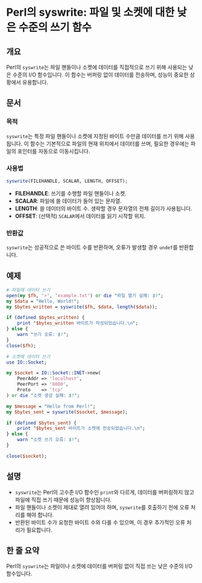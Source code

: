 <!--
Meta Description: # Perl의 syswrite: 파일 및 소켓에 대한 낮은 수준의 쓰기 함수 ## 개요 Perl의 `syswrite`는 파일 핸들이나 소켓에 데이터를 직접적으로 쓰기 위해 사용되는 낮은 수준의 I/O 함수입니다. 이 함수는 버퍼링 없이 데이터를 전송하며, 성능이 중요한...
Meta Keywords: syswrite, 데이터를, 소켓에, 바이트, socket
-->

# Perl의 syswrite: 파일 및 소켓에 대한 낮은 수준의 쓰기 함수

## 개요
Perl의 `syswrite`는 파일 핸들이나 소켓에 데이터를 직접적으로 쓰기 위해 사용되는 낮은 수준의 I/O 함수입니다. 이 함수는 버퍼링 없이 데이터를 전송하며, 성능이 중요한 상황에서 유용합니다.

## 문서
### 목적
`syswrite`는 특정 파일 핸들이나 소켓에 지정된 바이트 수만큼 데이터를 쓰기 위해 사용됩니다. 이 함수는 기본적으로 파일의 현재 위치에서 데이터를 쓰며, 필요한 경우에는 파일의 포인터를 자동으로 이동시킵니다.

### 사용법
```perl
syswrite(FILEHANDLE, SCALAR, LENGTH, OFFSET);
```

- **FILEHANDLE**: 쓰기를 수행할 파일 핸들이나 소켓.
- **SCALAR**: 파일에 쓸 데이터가 들어 있는 문자열.
- **LENGTH**: 쓸 데이터의 바이트 수. 생략할 경우 문자열의 전체 길이가 사용됩니다.
- **OFFSET**: (선택적) `SCALAR`에서 데이터를 읽기 시작할 위치.

### 반환값
`syswrite`는 성공적으로 쓴 바이트 수를 반환하며, 오류가 발생할 경우 `undef`를 반환합니다. 

## 예제
```perl
# 파일에 데이터 쓰기
open(my $fh, '>', 'example.txt') or die "파일 열기 실패: $!";
my $data = "Hello, World!";
my $bytes_written = syswrite($fh, $data, length($data));

if (defined $bytes_written) {
    print "$bytes_written 바이트가 작성되었습니다.\n";
} else {
    warn "쓰기 오류: $!";
}
close($fh);
```

```perl
# 소켓에 데이터 쓰기
use IO::Socket;

my $socket = IO::Socket::INET->new(
    PeerAddr => 'localhost',
    PeerPort => '8080',
    Proto    => 'tcp'
) or die "소켓 생성 실패: $!";

my $message = "Hello from Perl!";
my $bytes_sent = syswrite($socket, $message);

if (defined $bytes_sent) {
    print "$bytes_sent 바이트가 소켓에 전송되었습니다.\n";
} else {
    warn "소켓 쓰기 오류: $!";
}

close($socket);
```

## 설명
- `syswrite`는 Perl의 고수준 I/O 함수인 `print`와 다르게, 데이터를 버퍼링하지 않고 파일에 직접 쓰기 때문에 성능이 향상됩니다.
- 파일 핸들이나 소켓이 제대로 열려 있어야 하며, `syswrite`를 호출하기 전에 오류 처리를 해야 합니다.
- 반환된 바이트 수가 요청한 바이트 수와 다를 수 있으며, 이 경우 추가적인 오류 처리가 필요합니다.

## 한 줄 요약
Perl의 `syswrite`는 파일이나 소켓에 데이터를 버퍼링 없이 직접 쓰는 낮은 수준의 I/O 함수입니다.